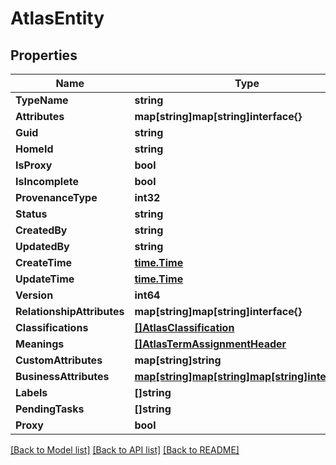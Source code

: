 # AtlasEntity

## Properties

Name | Type | Description | Notes
------------ | ------------- | ------------- | -------------
**TypeName** | **string** |  | [optional] 
**Attributes** | **map[string]map[string]interface{}** |  | [optional] 
**Guid** | **string** |  | [optional] 
**HomeId** | **string** |  | [optional] 
**IsProxy** | **bool** |  | [optional] 
**IsIncomplete** | **bool** |  | [optional] 
**ProvenanceType** | **int32** |  | [optional] 
**Status** | **string** |  | [optional] 
**CreatedBy** | **string** |  | [optional] 
**UpdatedBy** | **string** |  | [optional] 
**CreateTime** | [**time.Time**](time.Time.md) |  | [optional] 
**UpdateTime** | [**time.Time**](time.Time.md) |  | [optional] 
**Version** | **int64** |  | [optional] 
**RelationshipAttributes** | **map[string]map[string]interface{}** |  | [optional] 
**Classifications** | [**[]AtlasClassification**](AtlasClassification.md) |  | [optional] 
**Meanings** | [**[]AtlasTermAssignmentHeader**](AtlasTermAssignmentHeader.md) |  | [optional] 
**CustomAttributes** | **map[string]string** |  | [optional] 
**BusinessAttributes** | [**map[string]map[string]map[string]interface{}**](map.md) |  | [optional] 
**Labels** | **[]string** |  | [optional] 
**PendingTasks** | **[]string** |  | [optional] 
**Proxy** | **bool** |  | [optional] 

[[Back to Model list]](../README.md#documentation-for-models) [[Back to API list]](../README.md#documentation-for-api-endpoints) [[Back to README]](../README.md)


